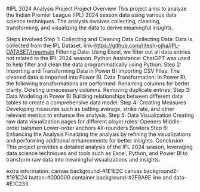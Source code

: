 #IPL 2024 Analysis Project
Project Overview
This project aims to analyze the Indian Premier League (IPL) 2024 season data using various data science techniques. The analysis involves collecting, cleaning, transforming, and visualizing the data to derive meaningful insights.

Steps Involved
Step 1: Collecting and Cleaning Data
Collecting Data: Data is collected from the IPL Dataset.
link-https://github.com/ritesh-ojha/IPL-DATASET/tree/main
Filtering Data: Using Excel, we filter out all data entries not related to the IPL 2024 season.
Python Assistance: ChatGPT was used to help filter and clean the data programmatically using Python.
Step 2: Importing and Transforming Data in Power BI
Importing CSV Files: The cleaned data is imported into Power BI.
Data Transformation: In Power BI, the following transformations are performed:
Renaming columns for better clarity.
Deleting unnecessary columns.
Removing duplicate entries.
Step 3: Data Modeling in Power BI
Building relationships between different data tables to create a comprehensive data model.
Step 4: Creating Measures
Developing measures such as batting average, strike rate, and other relevant metrics to enhance the analysis.
Step 5: Data Visualization
Creating raw data visualization pages for different player roles:
Openers
Middle-order batsmen
Lower-order anchors
All-rounders
Bowlers
Step 6: Enhancing the Analysis
Finalizing the analysis by refining the visualizations and performing additional enhancements for better insights.
Conclusion
This project provides a detailed analysis of the IPL 2024 season, leveraging data science techniques and tools such as Excel, Python, and Power BI to transform raw data into meaningful visualizations and insights.



extra information:
canvas background-#1E1E2C
canvas background2-#191C24
button-#000000
container background-#2F8A9E
line and data-#E1C233
